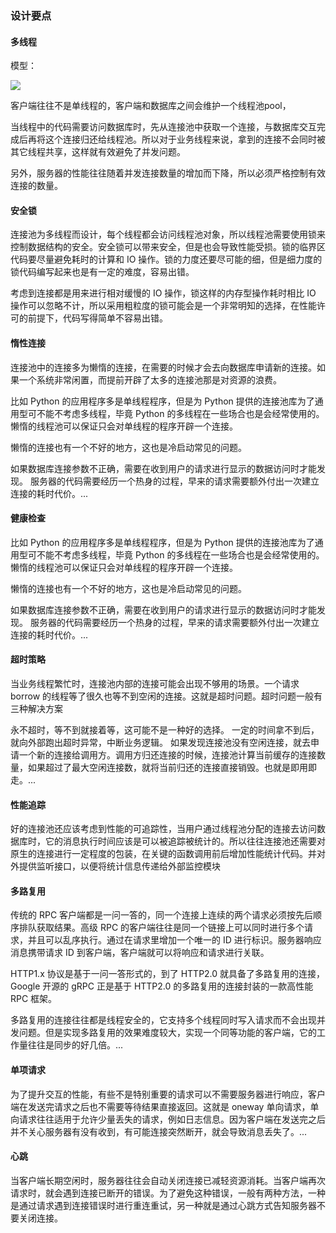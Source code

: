 ### 设计要点

#### 多线程

模型：

![](http://ovolonhm1.bkt.clouddn.com/client_mode.png)

客户端往往不是单线程的，客户端和数据库之间会维护一个线程池pool，

当线程中的代码需要访问数据库时，先从连接池中获取一个连接，与数据库交互完成后再将这个连接归还给线程池。所以对于业务线程来说，拿到的连接不会同时被其它线程共享，这样就有效避免了并发问题。

另外，服务器的性能往往随着并发连接数量的增加而下降，所以必须严格控制有效连接的数量。



#### 安全锁

连接池为多线程而设计，每个线程都会访问线程池对象，所以线程池需要使用锁来控制数据结构的安全。安全锁可以带来安全，但是也会导致性能受损。锁的临界区代码要尽量避免耗时的计算和 IO 操作。锁的力度还要尽可能的细，但是细力度的锁代码编写起来也是有一定的难度，容易出错。

考虑到连接都是用来进行相对缓慢的 IO 操作，锁这样的内存型操作耗时相比 IO 操作可以忽略不计，所以采用粗粒度的锁可能会是一个非常明知的选择，在性能许可的前提下，代码写得简单不容易出错。



#### 惰性连接

连接池中的连接多为懒惰的连接，在需要的时候才会去向数据库申请新的连接。如果一个系统非常闲置，而提前开辟了太多的连接池那是对资源的浪费。

比如 Python 的应用程序多是单线程程序，但是为 Python 提供的连接池库为了通用型可不能不考虑多线程，毕竟 Python 的多线程在一些场合也是会经常使用的。懒惰的线程池可以保证只会对单线程的程序开辟一个连接。

懒惰的连接也有一个不好的地方，这也是冷启动常见的问题。

如果数据库连接参数不正确，需要在收到用户的请求进行显示的数据访问时才能发现。
服务器的代码需要经历一个热身的过程，早来的请求需要额外付出一次建立连接的耗时代价。...



#### 健康检查

比如 Python 的应用程序多是单线程程序，但是为 Python 提供的连接池库为了通用型可不能不考虑多线程，毕竟 Python 的多线程在一些场合也是会经常使用的。懒惰的线程池可以保证只会对单线程的程序开辟一个连接。

懒惰的连接也有一个不好的地方，这也是冷启动常见的问题。

如果数据库连接参数不正确，需要在收到用户的请求进行显示的数据访问时才能发现。
服务器的代码需要经历一个热身的过程，早来的请求需要额外付出一次建立连接的耗时代价。...



#### 超时策略

当业务线程繁忙时，连接池内部的连接可能会出现不够用的场景。一个请求 borrow 的线程等了很久也等不到空闲的连接。这就是超时问题。超时问题一般有三种解决方案

永不超时，等不到就接着等，这可能不是一种好的选择。
一定的时间拿不到后，就向外部跑出超时异常，中断业务逻辑。
如果发现连接池没有空闲连接，就去申请一个新的连接给调用方。调用方归还连接的时候，连接池计算当前缓存的连接数量，如果超过了最大空闲连接数，就将当前归还的连接直接销毁。也就是即用即走。...



#### 性能追踪

好的连接池还应该考虑到性能的可追踪性，当用户通过线程池分配的连接去访问数据库时，它的消息执行时间应该是可以被追踪被统计的。所以往往连接池还需要对原生的连接进行一定程度的包装，在关键的函数调用前后增加性能统计代码。并对外提供监听接口，以便将统计信息传递给外部监控模块



#### 多路复用

传统的 RPC 客户端都是一问一答的，同一个连接上连续的两个请求必须按先后顺序排队获取结果。高级 RPC 的客户端往往是同一个链接上可以同时进行多个请求，并且可以乱序执行。通过在请求里增加一个唯一的 ID 进行标识。服务器响应消息携带请求 ID 到客户端，客户端就可以将响应和请求进行关联。

HTTP1.x 协议是基于一问一答形式的，到了 HTTP2.0 就具备了多路复用的连接，Google 开源的 gRPC 正是基于 HTTP2.0 的多路复用的连接封装的一款高性能 RPC 框架。

多路复用的连接往往都是线程安全的，它支持多个线程同时写入请求而不会出现并发问题。但是实现多路复用的效果难度较大，实现一个同等功能的客户端，它的工作量往往是同步的好几倍。...

#### 单项请求

为了提升交互的性能，有些不是特别重要的请求可以不需要服务器进行响应，客户端在发送完请求之后也不需要等待结果直接返回。这就是 oneway 单向请求，单向请求往往适用于允许少量丢失的请求，例如日志信息。因为客户端在发送完之后并不关心服务器有没有收到，有可能连接突然断开，就会导致消息丢失了。...

#### 心跳

当客户端长期空闲时，服务器往往会自动关闭连接已减轻资源消耗。当客户端再次请求时，就会遇到连接已断开的错误。为了避免这种错误，一般有两种方法，一种是通过请求遇到连接错误时进行重连重试，另一种就是通过心跳方式告知服务器不要关闭连接。